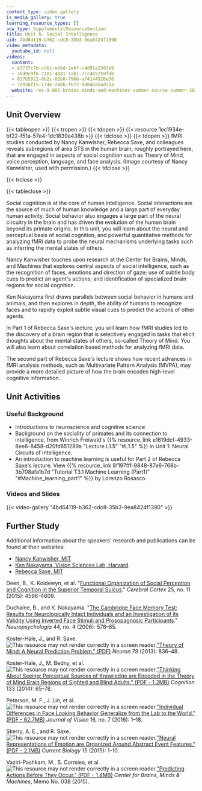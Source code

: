 ```yaml
---
content_type: video_gallery
is_media_gallery: true
learning_resource_types: []
ocw_type: SupplementalResourceSection
title: Unit 6. Social Intelligence
uid: 4bd64119-b362-cdc8-35b3-9ea8424f1390
video_metadata:
  youtube_id: null
videos:
  content:
  - e3737c7b-cd6c-e66d-2e6f-c4d91a2503e9
  - 35d9e9f6-7181-4881-1ab1-7cc465259fdb
  - 837b5022-6b2c-02b8-796b-a74144926e36
  - 7d936f15-174e-246b-f672-90846a6ad22a
  website: res-9-003-brains-minds-and-machines-summer-course-summer-2015
---
```


Unit Overview
-------------

{{< tableopen >}}
{{< tropen >}}
{{< tdopen >}}
{{< resource 1ec1934e-bf22-f51a-57e4-1dc1839a438b >}}
{{< tdclose >}}
{{< tdopen >}}
fMRI studies conducted by Nancy Kanwisher, Rebecca Saxe, and colleagues reveals subregions of area STS in the human brain, roughly portrayed here, that are engaged in aspects of social cognition such as Theory of Mind, voice perception, language, and face analysis. (Image courtesy of Nancy Kanwisher, used with permission.)
{{< tdclose >}}

{{< trclose >}}

{{< tableclose >}}

Social cognition is at the core of human intelligence. Social interactions are the source of much of human knowledge and a large part of everyday human activity. Social behavior also engages a large part of the neural circuitry in the brain and has driven the evolution of the human brain beyond its primate origins. In this unit, you will learn about the neural and perceptual basis of social cognition, and powerful quantitative methods for analyzing fMRI data to probe the neural mechanisms underlying tasks such as inferring the mental states of others.

Nancy Kanwisher touches upon research at the Center for Brains, Minds, and Machines that explores central aspects of social intelligence, such as the recognition of faces, emotions and direction of gaze; use of subtle body cues to predict an agent's actions; and identification of specialized brain regions for social cognition.

Ken Nakayama first draws parallels between social behavior in humans and animals, and then explores in depth, the ability of humans to recognize faces and to rapidly exploit subtle visual cues to predict the actions of other agents.

In Part 1 of Rebecca Saxe's lecture, you will learn how fMRI studies led to the discovery of a brain region that is selectively engaged in tasks that elicit thoughts about the mental states of others, so-called Theory of Mind. You will also learn about correlation based methods for analyzing fMRI data.

The second part of Rebecca Saxe's lecture shows how recent advances in fMRI analysis methods, such as Multivariate Pattern Analysis (MVPA), may provide a more detailed picture of how the brain encodes high-level cognitive information.

Unit Activities
---------------

### Useful Background

*   Introductions to neuroscience and cognitive science
*   Background on the sociality of primates and its connection to intelligence, from Winrich Freiwald's {{% resource_link e1619dcf-4933-8ee6-8458-d20fd651289a "Lecture L1.5" "#L1.5" %}} in Unit 1: Neural Circuits of Intelligence.
*   An introduction to machine learning is useful for Part 2 of Rebecca Saxe's lecture. View {{% resource_link 8f197fff-9848-87e6-768b-3b708afa1b7d "Tutorial T3.1 Machine Learning (Part1)" "#Machine_learning_part1" %}} by Lorenzo Rosasco.

### Videos and Slides

{{< video-gallery "4bd64119-b362-cdc8-35b3-9ea8424f1390" >}}


Further Study
-------------

Additional information about the speakers' research and publications can be found at their websites:

*   [Nancy Kanwisher, MIT](http://web.mit.edu/bcs/nklab/)
*   [Ken Nakayama, Vision Sciences Lab, Harvard](http://visionlab.harvard.edu/members/ken/nakayama.html)
*   [Rebecca Saxe, MIT](http://saxelab.mit.edu/)

Deen, B., K. Koldewyn, et al. "[Functional Organization of Social Perception and Cognition in the Superior Temporal Sulcus](https://doi.org/10.1093/cercor/bhv111)." _Cerebral Cortex_ 25, no. 11 (2015): 4596–4609.

Duchaine, B., and K. Nakayama. "[The Cambridge Face Memory Test: Results for Neurologically Intact Individuals and an Investigation of its Validity Using Inverted Face Stimuli and Prosopagnosic Participants](https://www.researchgate.net/profile/Ken_Nakayama/publication/7593331_The_Cambridge_Face_Memory_Test_results_for_neurologically_intact_individuals_and_an_investigation_of_its_validity_using_inverted_face_stimuli_and_prosopagnosic_participants/)." _Neuropsychologia_ 44, no. 4 (2006): 576–85.

Koster-Hale, J., and R. Saxe. ![This resource may not render correctly in a screen reader.](/images/inacessible.gif)["Theory of Mind: A Neural Prediction Problem." (PDF)](https://www.ncbi.nlm.nih.gov/pmc/articles/PMC4041537/pdf/nihms-586350.pdf) _Neuron 79_ (2013): 836–48.

Koster-Hale, J., M. Bedny, et al. ![This resource may not render correctly in a screen reader.](/images/inacessible.gif)["Thinking About Seeing: Perceptual Sources of Knowledge are Encoded in the Theory of Mind Brain Regions of Sighted and Blind Adults." (PDF - 1.2MB)](https://www.sciencedirect.com/science/article/pii/S0010027714000675) _Cognition_ 133 (2014): 65–78.

Peterson, M. F., J. Lin, et al. ![This resource may not render correctly in a screen reader.](/images/inacessible.gif)["Individual Differences in Face Looking Behavior Generalize from the Lab to the World." (PDF - 62.7MB)](http://web.mit.edu/bcs/nklab/media/pdfs/PetersonJOV2016.pdf) _Journal of Vision_ 16, no. 7 (2016): 1–18.

Skerry, A. E., and R. Saxe. ![This resource may not render correctly in a screen reader.](/images/inacessible.gif)["Neural Representations of Emotion are Organized Around Abstract Event Features." (PDF - 2.1MB)](https://dspace.mit.edu/handle/1721.1/107225) _Current Biology_ 15 (2015): 1–10.

Vaziri-Pashkam, M., S. Cormiea, et al. ![This resource may not render correctly in a screen reader.](/images/inacessible.gif)["Predicting Actions Before They Occur." (PDF - 1.4MB)](http://cbmm.mit.edu/sites/default/files/publications/CBMMMemo038.pdf) _Center for Brains, Minds & Machines_, Memo No. 038 (2015).